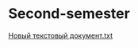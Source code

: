 # Second-semester
[Новый текстовый документ.txt](https://github.com/nktshch/Second-semester/files/8191582/default.txt)
